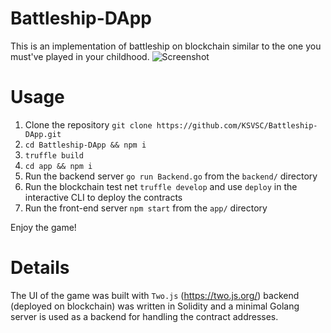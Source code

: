 # Battleship-DApp
This is an implementation of battleship on blockchain similar to the one you must've played in your childhood.
![Screenshot](https://i.imgur.com/0awm5bm.png)

# Usage
1. Clone the repository `git clone https://github.com/KSVSC/Battleship-DApp.git`
2. `cd Battleship-DApp && npm i`
3. `truffle build`
4. `cd app && npm i`
5. Run the backend server `go run Backend.go` from the `backend/` directory
6. Run the blockchain test net `truffle develop` and use `deploy` in the interactive CLI to deploy the contracts
7. Run the front-end server `npm start` from the `app/` directory

Enjoy the game!

# Details
The UI of the game was built with `Two.js` (https://two.js.org/) backend (deployed on blockchain) was written in Solidity and a minimal Golang server is used as a backend for handling the contract addresses.
